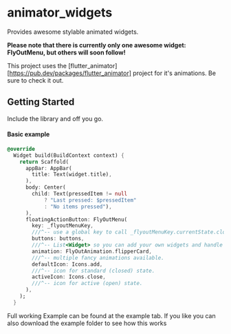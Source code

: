 # animator_widgets

Provides awesome stylable animated widgets.

__Please note that there is currently only one awesome widget: FlyOutMenu, but others will soon follow!__

This project uses the [flutter_animator][https://pub.dev/packages/flutter_animator] project for it's animations.
Be sure to check it out.

## Getting Started

Include the library and off you go.

#### Basic example
```dart
@override
  Widget build(BuildContext context) {
    return Scaffold(
      appBar: AppBar(
        title: Text(widget.title),
      ),
      body: Center(
        child: Text(pressedItem != null
            ? "Last pressed: $pressedItem"
            : "No items pressed"),
      ),
      floatingActionButton: FlyOutMenu(
        key: _flyoutMenuKey,
        ///^-- use a global key to call _flyoutMenuKey.currentState.close() on buttonPress.
        buttons: buttons,
        ///^-- List<Widget> so you can add your own widgets and handle the press yourself.
        animation: FlyOutAnimation.flipperCard,
        ///^-- multiple fancy animations available.
        defaultIcon: Icons.add,
        ///^-- icon for standard (closed) state.
        activeIcon: Icons.close,
        ///^-- icon for active (open) state.
      ),
    );
  }
```

Full working Example can be found at the example tab.
If you like you can also download the example folder to see how this works
